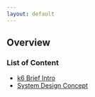 ```yaml
---
layout: default
---
```

## **Overview**

### List of Content  
- [k6 Brief Intro](./k6slides.md) 
- [System Design Concept](./sdc.md) 
